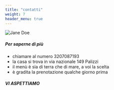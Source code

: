 ```yaml
---
title: "contatti"
weight: 7
header_menu: true
---
```


![Jane Doe](images/etna.png)

##### Per saperne di più
- chiamare al numero 3207087193
- la casa si trova in via nazionale 149 Palizzi
- il menù è sia di terra che di mare, a voi la scelta
- è gradita la prenotazione qualche giorno prima
##### VI ASPETTIAMO 







 






[def]: images/carne.jpg